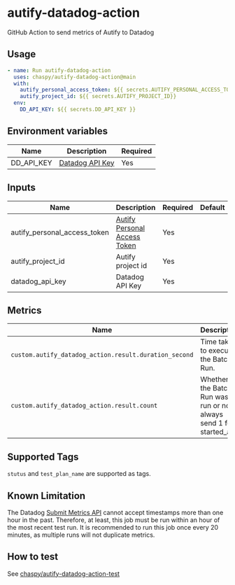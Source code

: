 # autify-datadog-action

GitHub Action to send metrics of Autify to Datadog

## Usage

```yaml
- name: Run autify-datadog-action
  uses: chaspy/autify-datadog-action@main
  with:
    autify_personal_access_token: ${{ secrets.AUTIFY_PERSONAL_ACCESS_TOKEN }}
    autify_project_id: ${{ secrets.AUTIFY_PROJECT_ID}}
  env:
    DD_API_KEY: ${{ secrets.DD_API_KEY }}
```

## Environment variables

| Name       | Description                                                                    | Required |
| ---------- | ------------------------------------------------------------------------------ | -------- |
| DD_API_KEY | [Datadog API Key](https://docs.datadoghq.com/account_management/api-app-keys/) | Yes      |

## Inputs

| Name                         | Description                                                                     | Required | Default |
| ---------------------------- | ------------------------------------------------------------------------------- | -------- | ------- |
| autify_personal_access_token | [Autify Personal Access Token](https://help.autify.com/docs/integrate-with-api) | Yes      |         |
| autify_project_id            | Autify project id                                                               | Yes      |         |
| datadog_api_key              | Datadog API Key                                                                 | Yes      |         |

## Metrics

| Name                                                  | Description                                                         | Type  | Unit   |
| ----------------------------------------------------- | ------------------------------------------------------------------- | ----- | ------ |
| `custom.autify_datadog_action.result.duration_second` | Time taken to execute the Batch Run.                                | Gauge | Second |
| `custom.autify_datadog_action.result.count`           | Whether the Batch Run was run or not. always send 1 for started_at. | Gauge | Count  |

## Supported Tags

`stutus` and `test_plan_name` are supported as tags.

## Known Limitation

The Datadog [Submit Metrics API](https://docs.datadoghq.com/api/latest/metrics/?code-lang=typescript#submit-metrics) cannot accept timestamps more than one hour in the past. Therefore, at least, this job must be run within an hour of the most recent test run. It is recommended to run this job once every 20 minutes, as multiple runs will not duplicate metrics.

## How to test

See [chaspy/autify-datadog-action-test](https://github.com/chaspy/autify-datadog-action-test)
